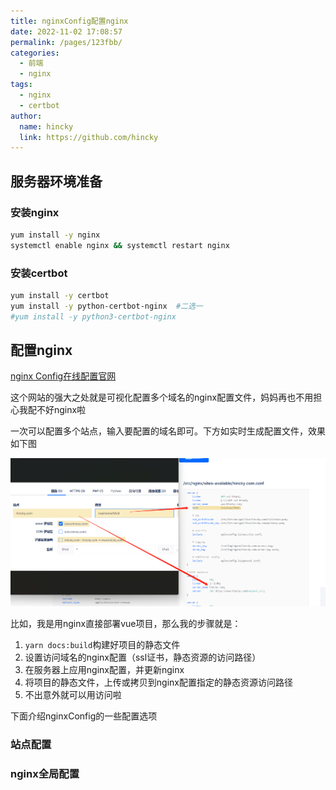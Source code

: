 ```yaml
---
title: nginxConfig配置nginx
date: 2022-11-02 17:08:57
permalink: /pages/123fbb/
categories:
  - 前端
  - nginx
tags:
  - nginx
  - certbot
author: 
  name: hincky
  link: https://github.com/hincky
---
```


## 服务器环境准备

### 安装nginx

```bash
yum install -y nginx 
systemctl enable nginx && systemctl restart nginx
```

### 安装certbot

```bash
yum install -y certbot
yum install -y python-certbot-nginx  #二选一
#yum install -y python3-certbot-nginx 
```

## 配置nginx

[nginx Config在线配置官网](https://www.digitalocean.com/community/tools/nginx?global.app.lang=zhCN)

这个网站的强大之处就是可视化配置多个域名的nginx配置文件，妈妈再也不用担心我配不好nginx啦

一次可以配置多个站点，输入要配置的域名即可。下方如实时生成配置文件，效果如下图

![](./img/config-2.png)

比如，我是用nginx直接部署vue项目，那么我的步骤就是：
1. `yarn docs:build`构建好项目的静态文件
2. 设置访问域名的nginx配置（ssl证书，静态资源的访问路径）
3. 在服务器上应用nginx配置，并更新nginx
4. 将项目的静态文件，上传或拷贝到nginx配置指定的静态资源访问路径
5. 不出意外就可以用访问啦

下面介绍nginxConfig的一些配置选项
### 站点配置


### nginx全局配置





